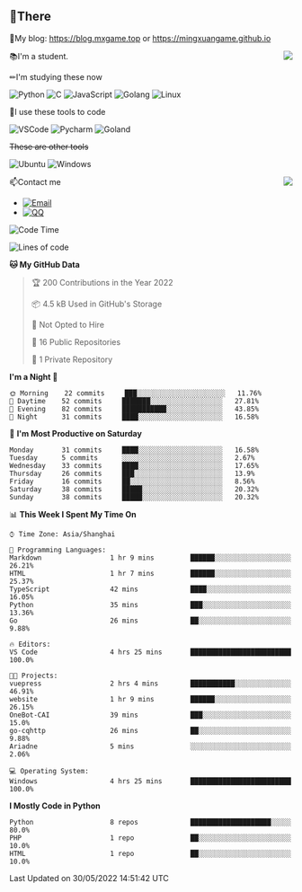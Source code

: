 
## 👏There

📰My blog: https://blog.mxgame.top or https://mingxuangame.github.io

<img align="right" src="https://github-readme-stats.vercel.app/api/top-langs/?username=MingxuanGame"/>


📚I'm a student.

✏I'm studying these now

![Python](https://img.shields.io/badge/-Python-blue?style=flat-square&logo=Python&logoColor=fff)
![C](https://img.shields.io/badge/-C-585858?style=flat-square&logo=C&logoColor=fff)
![JavaScript](https://img.shields.io/badge/-JavaScript-ffca18?style=flat-square&logo=JavaScript&logoColor=fff)
![Golang](https://img.shields.io/badge/-Go-007d9c?style=flat-square&logo=Go&logoColor=fff)
![Linux](https://img.shields.io/badge/-Linux-black?style=flat-square&logo=Linux&logoColor=fff)

🔨I use these tools to code

![VSCode](https://img.shields.io/badge/-VSCode-blue?style=flat-square&logo=visualstudiocode&logoColor=fff)
![Pycharm](https://img.shields.io/badge/-Pycharm-green?style=flat-square&logo=pycharm&logoColor=fff)
![Goland](https://img.shields.io/badge/-Goland-purple?style=flat-square&logo=goland&logoColor=fff)

 ~~These are other tools~~

![Ubuntu](https://img.shields.io/badge/-Ubuntu-orange?style=flat-square&logo=Ubuntu&logoColor=fff)
![Windows](https://img.shields.io/badge/-Windows-blue?style=flat-square&logo=Windows&logoColor=fff)

<img align="right" src="https://github-readme-stats.vercel.app/api?username=MingxuanGame" />


📫Contact me

* [![Email](https://img.shields.io/badge/Email-MingxuanGame@outlook.com-1?style=social&logoColor=fff)](mailto:MingxuanGame@outlook.com)
* [![QQ](https://img.shields.io/badge/QQ-1060148379-1?style=social&logoColor=fff)](tencent://AddContact/?fromId=45&fromSubId=1&subcmd=all&uin=1060148379&website=www.oicqzone.com)

<!--START_SECTION:waka-->
![Code Time](http://img.shields.io/badge/Code%20Time-7%20hrs%2035%20mins-blue)

![Lines of code](https://img.shields.io/badge/From%20Hello%20World%20I%27ve%20Written-27%20Thousand%20lines%20of%20code-blue)

**🐱 My GitHub Data** 

> 🏆 200 Contributions in the Year 2022
 > 
> 📦 4.5 kB Used in GitHub's Storage 
 > 
> 🚫 Not Opted to Hire
 > 
> 📜 16 Public Repositories 
 > 
> 🔑 1 Private Repository 
 > 
**I'm a Night 🦉** 

```text
🌞 Morning    22 commits     ███░░░░░░░░░░░░░░░░░░░░░░   11.76% 
🌆 Daytime    52 commits     ███████░░░░░░░░░░░░░░░░░░   27.81% 
🌃 Evening    82 commits     ███████████░░░░░░░░░░░░░░   43.85% 
🌙 Night      31 commits     ████░░░░░░░░░░░░░░░░░░░░░   16.58%

```
📅 **I'm Most Productive on Saturday** 

```text
Monday       31 commits     ████░░░░░░░░░░░░░░░░░░░░░   16.58% 
Tuesday      5 commits      ░░░░░░░░░░░░░░░░░░░░░░░░░   2.67% 
Wednesday    33 commits     ████░░░░░░░░░░░░░░░░░░░░░   17.65% 
Thursday     26 commits     ███░░░░░░░░░░░░░░░░░░░░░░   13.9% 
Friday       16 commits     ██░░░░░░░░░░░░░░░░░░░░░░░   8.56% 
Saturday     38 commits     █████░░░░░░░░░░░░░░░░░░░░   20.32% 
Sunday       38 commits     █████░░░░░░░░░░░░░░░░░░░░   20.32%

```


📊 **This Week I Spent My Time On** 

```text
⌚︎ Time Zone: Asia/Shanghai

💬 Programming Languages: 
Markdown                 1 hr 9 mins         ██████░░░░░░░░░░░░░░░░░░░   26.21% 
HTML                     1 hr 7 mins         ██████░░░░░░░░░░░░░░░░░░░   25.37% 
TypeScript               42 mins             ████░░░░░░░░░░░░░░░░░░░░░   16.05% 
Python                   35 mins             ███░░░░░░░░░░░░░░░░░░░░░░   13.36% 
Go                       26 mins             ██░░░░░░░░░░░░░░░░░░░░░░░   9.88%

🔥 Editors: 
VS Code                  4 hrs 25 mins       █████████████████████████   100.0%

🐱‍💻 Projects: 
vuepress                 2 hrs 4 mins        ███████████░░░░░░░░░░░░░░   46.91% 
website                  1 hr 9 mins         ██████░░░░░░░░░░░░░░░░░░░   26.15% 
OneBot-CAI               39 mins             ███░░░░░░░░░░░░░░░░░░░░░░   15.0% 
go-cqhttp                26 mins             ██░░░░░░░░░░░░░░░░░░░░░░░   9.88% 
Ariadne                  5 mins              ░░░░░░░░░░░░░░░░░░░░░░░░░   2.06%

💻 Operating System: 
Windows                  4 hrs 25 mins       █████████████████████████   100.0%

```

**I Mostly Code in Python** 

```text
Python                   8 repos             ████████████████████░░░░░   80.0% 
PHP                      1 repo              ██░░░░░░░░░░░░░░░░░░░░░░░   10.0% 
HTML                     1 repo              ██░░░░░░░░░░░░░░░░░░░░░░░   10.0%

```



 Last Updated on 30/05/2022 14:51:42 UTC
<!--END_SECTION:waka-->
